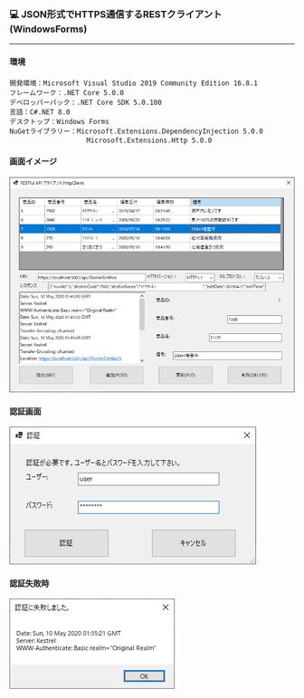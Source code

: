 ﻿### :computer: JSON形式でHTTPS通信するRESTクライアント(WindowsForms)
___
#### 環境
```
開発環境：Microsoft Visual Studio 2019 Community Edition 16.8.1  
フレームワーク：.NET Core 5.0.0  
デベロッパーパック：.NET Core SDK 5.0.100  
言語：C#.NET 8.0  
デスクトップ：Windows Forms  
NuGetライブラリー：Microsoft.Extensions.DependencyInjection 5.0.0  
                   Microsoft.Extensions.Http 5.0.0  

```

#### 画面イメージ  
![Img](ReadmeImg.png)  

#### 認証画面  
![Img2](ReadmeImg2.png)  

#### 認証失敗時  
![Img3](ReadmeImg3.png)  